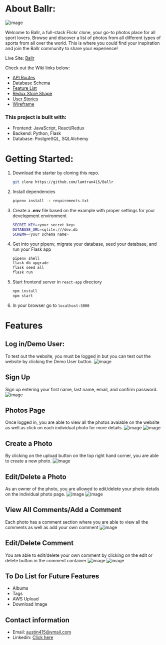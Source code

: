 # About Ballr:
![image](https://user-images.githubusercontent.com/114116854/222051065-d82cc0ed-882d-43c7-85f3-41201564b8f6.png)

Welcome to Ballr, a full-stack Flickr clone, your go-to photos place for all sport lovers. Browse and discover a list of photos from all different types of sports from all over the world. This is where you could find your inspiration and join the Ballr community to share your experience!

Live Site: [Ballr](https://ballr.onrender.com/)

Check out the Wiki links below:
* [API Routes](https://github.com/lamtran415/Ballr/wiki/API-Routes)
* [Database Schema](https://github.com/lamtran415/Ballr/wiki/Database-Schema)
* [Feature List](https://github.com/lamtran415/Ballr/wiki/Feature-List)
* [Redux Store Shape](https://github.com/lamtran415/Ballr/wiki/Redux-Store-Shape)
* [User Stories](https://github.com/lamtran415/Ballr/wiki/Redux-Store-Shape)
* [Wireframe](https://github.com/lamtran415/Ballr/wiki/Wireframe)

### This project is built with:
* Frontend: JavaScript, React/Redux
* Backend: Python, Flask
* Database: PostgreSQL, SQLAlchemy

# Getting Started:
1. Download the starter by cloning this repo.
   ```bash
   git clone https://github.com/lamtran415/Ballr
   ```
2. Install dependencies
   ```bash
   pipenv install -r requirements.txt
   ```
3. Create a **.env** file based on the example with proper settings for your
   development environment
   ```bash
   SECRET_KEY=<your secret key>
   DATABASE_URL=sqlite:///dev.db
   SCHEMA=<your schema name>
   ```
4. Get into your pipenv, migrate your database, seed your database, and run your Flask app

   ```bash
   pipenv shell
   flask db upgrade
   flask seed all
   flask run
   ```
5. Start frontend server in `react-app` directory
   ```bash
   npm install
   npm start
   ```
6. In your browser go to `localhost:3000`

# Features

## Log in/Demo User:
To test out the website, you must be logged in but you can test out the website by clicking the Demo User button.
![image](https://user-images.githubusercontent.com/114116854/222050870-13ec552b-06d6-4b3f-b144-f7506574d899.png)

## Sign Up
Sign up entering your first name, last name, email, and confirm password.
![image](https://user-images.githubusercontent.com/114116854/222051197-155426ee-4bdf-4cd0-91d6-8e7a710a894c.png)

## Photos Page
Once logged in, you are able to view all the photos avaiable on the website as well as click on each individual photo for more details.
![image](https://user-images.githubusercontent.com/114116854/222051415-69daa582-ee40-4712-b802-2d46071e71d4.png)
![image](https://user-images.githubusercontent.com/114116854/222051456-40b147c7-9176-4e4b-aa40-8ed4fa159d6e.png)

## Create a Photo
By clicking on the upload button on the top right hand corner, you are able to create a new photo.
![image](https://user-images.githubusercontent.com/114116854/222051624-a34a8bd6-7965-4014-adbf-9cf5500efc60.png)

## Edit/Delete a Photo
As an owner of the photo, you are allowed to edit/delete your photo details on the individual photo page.
![image](https://user-images.githubusercontent.com/114116854/222051785-690f87f1-0aae-49e6-9a07-af219198a3b9.png)
![image](https://user-images.githubusercontent.com/114116854/222051834-f9f6579f-e2f8-44cf-a0f0-396bcd83d300.png)

## View All Comments/Add a Comment
Each photo has a comment section where you are able to view all the comments as well as add your own comment
![image](https://user-images.githubusercontent.com/114116854/222052181-e5a58220-7c80-44bc-af3b-6b464c8ed688.png)

## Edit/Delete Comment
You are able to edit/delete your own comment by clicking on the edit or delete button in the comment container
![image](https://user-images.githubusercontent.com/114116854/222052386-70e78789-5806-4dd4-be37-1bbef5e165ed.png)
![image](https://user-images.githubusercontent.com/114116854/222052405-94d2f1ea-ad69-4a3b-8aac-21fd653eafe4.png)

## To Do List for Future Features
- Albums
- Tags
- AWS Upload
- Download Image

## Contact information
- Email: austin415@ymail.com
- Linkedin: [Click here](https://www.linkedin.com/in/austin-lam-tran-93881a155/)



